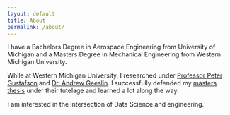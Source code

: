```yaml
---
layout: default
title: About
permalink: /about/
---
```


I have a Bachelors Degree in Aerospace Engineering from University of Michigan
and a Masters Degree in Mechanical Engineering from Western Michigan University.

While at Western Michigan University, I researched under
[Professor Peter Gustafson](https://wmich.edu/mechanical-aerospace/directory/gustafson)
and [Dr. Andrew Geeslin](https://www.linkedin.com/in/andrew-geeslin-1760b74/). I
successfully defended my [masters thesis](http://scholarworks.wmich.edu/masters_theses/548/)
under their tutelage and learned a lot along the way.

I am interested in the intersection of Data Science and engineering.
